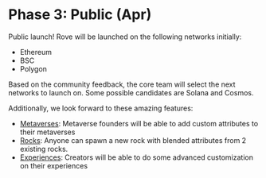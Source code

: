 # Phase 3: Public (Apr)

Public launch! Rove will be launched on the following networks initially:

* Ethereum
* BSC
* Polygon

Based on the community feedback, the core team will select the next networks to launch on. Some possible candidates are Solana and Cosmos.&#x20;

Additionally, we look forward to these amazing features:

* [Metaverses](broken-reference): Metaverse founders will be able to add custom attributes to their metaverses
* [Rocks](broken-reference): Anyone can spawn a new rock with blended attributes from 2 existing rocks.&#x20;
* [Experiences](broken-reference): Creators will be able to do some advanced customization on their experiences
